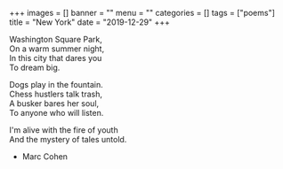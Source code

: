 +++
images = []
banner = ""
menu = ""
categories = []
tags = ["poems"]
title = "New York"
date = "2019-12-29"
+++

Washington Square Park,  
On a warm summer night,  
In this city that dares you  
To dream big.  

Dogs play in the fountain.  
Chess hustlers talk trash,  
A busker bares her soul,  
To anyone who will listen.  

I'm alive with the fire of youth  
And the mystery of tales untold.  

 - Marc Cohen
